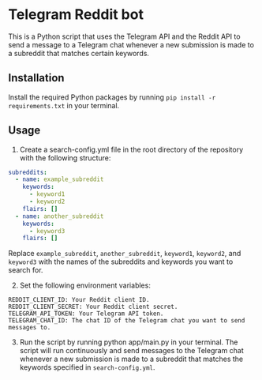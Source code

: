 # Telegram Reddit bot

This is a Python script that uses the Telegram API and the Reddit API to send a message to a Telegram chat whenever a new submission is made to a subreddit that matches certain keywords.

## Installation

Install the required Python packages by running `pip install -r requirements.txt` in your terminal.

## Usage

1. Create a search-config.yml file in the root directory of the repository with the following structure:

```yaml
subreddits:
  - name: example_subreddit
    keywords:
      - keyword1
      - keyword2
    flairs: []
  - name: another_subreddit
    keywords:
      - keyword3
    flairs: []
```

Replace `example_subreddit`, `another_subreddit`, `keyword1`, `keyword2`, and `keyword3` with the names of the subreddits and keywords you want to search for.

2. Set the following environment variables:

```
REDDIT_CLIENT_ID: Your Reddit client ID.
REDDIT_CLIENT_SECRET: Your Reddit client secret.
TELEGRAM_API_TOKEN: Your Telegram API token.
TELEGRAM_CHAT_ID: The chat ID of the Telegram chat you want to send messages to.
```

3. Run the script by running python app/main.py in your terminal. The script will run continuously and send messages to the Telegram chat whenever a new submission is made to a subreddit that matches the keywords specified in `search-config.yml`.
